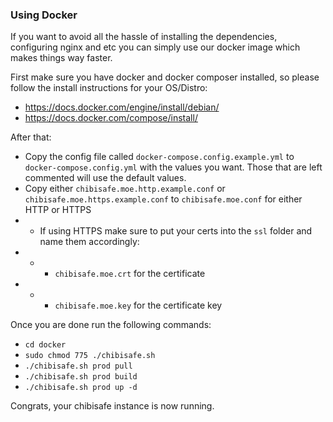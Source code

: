 ### Using Docker

If you want to avoid all the hassle of installing the dependencies, configuring nginx and etc you can simply use our docker image which makes things way faster.

First make sure you have docker and docker composer installed, so please follow the install instructions for your OS/Distro:
- https://docs.docker.com/engine/install/debian/
- https://docs.docker.com/compose/install/

After that:
- Copy the config file called `docker-compose.config.example.yml` to `docker-compose.config.yml` with the values you want. Those that are left commented will use the default values.
- Copy either `chibisafe.moe.http.example.conf` or `chibisafe.moe.https.example.conf` to `chibisafe.moe.conf` for either HTTP or HTTPS
- - If using HTTPS make sure to put your certs into the `ssl` folder and name them accordingly:
- - - `chibisafe.moe.crt` for the certificate
- - - `chibisafe.moe.key` for the certificate key

Once you are done run the following commands:

- `cd docker`
- `sudo chmod 775 ./chibisafe.sh`
- `./chibisafe.sh prod pull`
- `./chibisafe.sh prod build`
- `./chibisafe.sh prod up -d`

Congrats, your chibisafe instance is now running.
